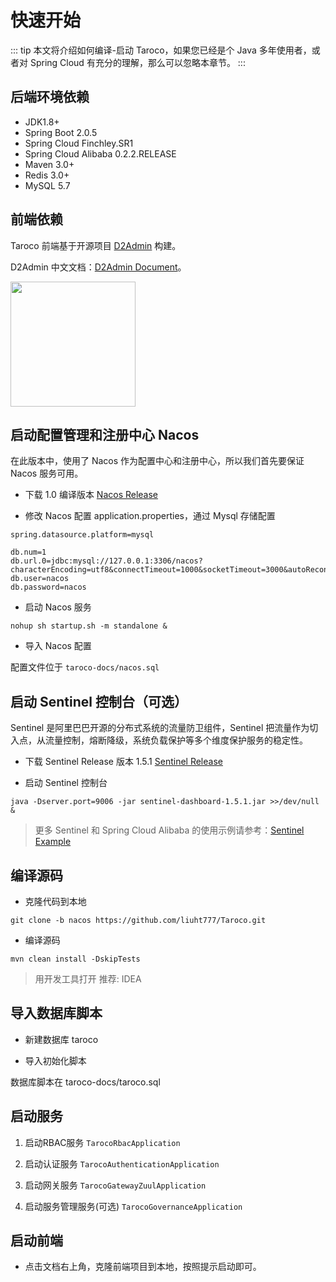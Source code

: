 # 快速开始

::: tip
本文将介绍如何编译-启动 Taroco，如果您已经是个 Java 多年使用者，或者对 Spring Cloud 有充分的理解，那么可以忽略本章节。
:::

## 后端环境依赖

* JDK1.8+
* Spring Boot 2.0.5
* Spring Cloud Finchley.SR1
* Spring Cloud Alibaba 0.2.2.RELEASE
* Maven 3.0+
* Redis 3.0+
* MySQL 5.7

## 前端依赖

Taroco 前端基于开源项目 [D2Admin](https://github.com/d2-projects/d2-admin) 构建。

D2Admin 中文文档：[D2Admin Document](https://doc.d2admin.fairyever.com/zh/)。

<a href="https://github.com/d2-projects/d2-admin" target="_blank"><img src="https://raw.githubusercontent.com/FairyEver/d2-admin/master/doc/image/d2-admin@2x.png" width="200"></a>

## 启动配置管理和注册中心 Nacos

在此版本中，使用了 Nacos 作为配置中心和注册中心，所以我们首先要保证 Nacos 服务可用。

* 下载 1.0 编译版本 [Nacos Release](https://github.com/alibaba/nacos/releases)

* 修改 Nacos 配置 application.properties，通过 Mysql 存储配置

```
spring.datasource.platform=mysql

db.num=1
db.url.0=jdbc:mysql://127.0.0.1:3306/nacos?characterEncoding=utf8&connectTimeout=1000&socketTimeout=3000&autoReconnect=true
db.user=nacos
db.password=nacos
```

* 启动 Nacos 服务
  
```
nohup sh startup.sh -m standalone &
```

* 导入 Nacos 配置

配置文件位于 `taroco-docs/nacos.sql`

## 启动 Sentinel 控制台（可选）

Sentinel 是阿里巴巴开源的分布式系统的流量防卫组件，Sentinel 把流量作为切入点，从流量控制，熔断降级，系统负载保护等多个维度保护服务的稳定性。

* 下载 Sentinel Release 版本 1.5.1 [Sentinel Release](https://github.com/alibaba/Sentinel/releases)

* 启动 Sentinel 控制台

```
java -Dserver.port=9006 -jar sentinel-dashboard-1.5.1.jar >>/dev/null &
```

> 更多 Sentinel 和 Spring Cloud Alibaba 的使用示例请参考：[Sentinel Example](https://github.com/alibaba/spring-cloud-alibaba/blob/master/spring-cloud-alibaba-examples/sentinel-example/sentinel-core-example/readme-zh.md)

## 编译源码

* 克隆代码到本地

```
git clone -b nacos https://github.com/liuht777/Taroco.git
```

* 编译源码

```
mvn clean install -DskipTests
```

> 用开发工具打开 推荐: IDEA

## 导入数据库脚本

* 新建数据库 taroco

* 导入初始化脚本

数据库脚本在 taroco-docs/taroco.sql

## 启动服务

1. 启动RBAC服务 `TarocoRbacApplication`

2. 启动认证服务 `TarocoAuthenticationApplication`

3. 启动网关服务 `TarocoGatewayZuulApplication`

4. 启动服务管理服务(可选) `TarocoGovernanceApplication`

## 启动前端

* 点击文档右上角，克隆前端项目到本地，按照提示启动即可。